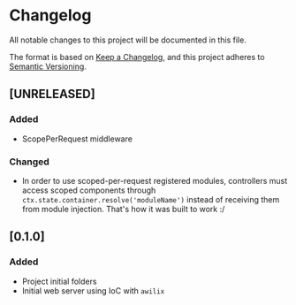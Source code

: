 # Changelog
All notable changes to this project will be documented in this file.

The format is based on [Keep a Changelog](https://keepachangelog.com/en/1.0.0/),
and this project adheres to [Semantic Versioning](https://semver.org/spec/v2.0.0.html).

## [UNRELEASED]

### Added

-   ScopePerRequest middleware

### Changed

-   In order to use scoped-per-request registered modules, controllers must access scoped components through `ctx.state.container.resolve('moduleName')` instead of receiving them from module injection. That's how it was built to work :/

## [0.1.0]

### Added

-   Project initial folders
-   Initial web server using IoC with `awilix`
